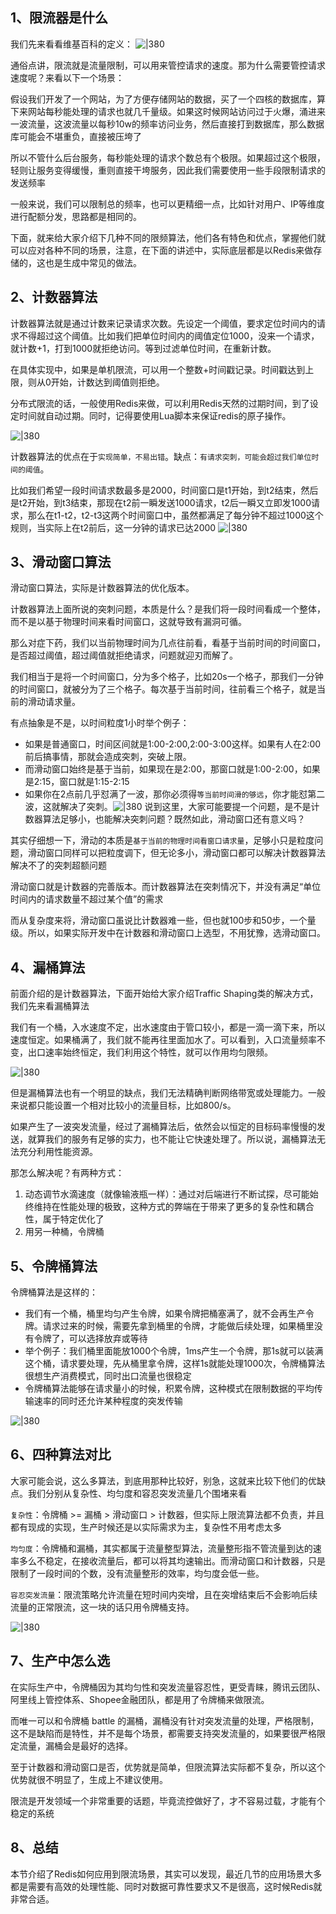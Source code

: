 
## 1、限流器是什么

我们先来看看维基百科的定义：
![|380](https://my-obsidian-image.oss-cn-guangzhou.aliyuncs.com/2024/04/ccc7a44f451bd9c537a5cb00ecfb3da9.png)

通俗点讲，限流就是流量限制，可以用来管控请求的速度。那为什么需要管控请求速度呢？来看以下一个场景：

假设我们开发了一个网站，为了方便存储网站的数据，买了一个四核的数据库，算下来网站每秒能处理的请求也就几千量级。如果这时候网站访问过于火爆，涌进来一波流量，这波流量以每秒10w的频率访问业务，然后直接打到数据库，那么数据库可能会不堪重负，直接被压垮了

所以不管什么后台服务，每秒能处理的请求个数总有个极限。如果超过这个极限，轻则让服务变得缓慢，重则直接干垮服务，因此我们需要使用一些手段限制请求的发送频率

一般来说，我们可以限制总的频率，也可以更精细一点，比如针对用户、IP等维度进行配额分发，思路都是相同的。

下面，就来给大家介绍下几种不同的限频算法，他们各有特色和优点，掌握他们就可以应对各种不同的场景，注意，在下面的讲述中，实际底层都是以Redis来做存储的，这也是生成中常见的做法。
## 2、计数器算法

计数器算法就是通过计数来记录请求次数。先设定一个阈值，要求定位时间内的请求不得超过这个阈值。比如我们把单位时间内的阈值定位1000，没来一个请求，就计数+1，打到1000就拒绝访问。等到过滤单位时间，在重新计数。

在具体实现中，如果是单机限流，可以用一个整数+时间戳记录。时间戳达到上限，则从0开始，计数达到阈值则拒绝。

分布式限流的话，一般使用Redis来做，可以利用Redis天然的过期时间，到了设定时间就自动过期。同时，记得要使用Lua脚本来保证redis的原子操作。

![|380](https://my-obsidian-image.oss-cn-guangzhou.aliyuncs.com/2024/04/e7bc9c2082a27c9d7818f921097bd028.png)

计数器算法的优点在于`实现简单，不易出错`。缺点：`有请求突刺，可能会超过我们单位时间的阈值`。

比如我们希望一段时间请求数最多是2000，时间窗口是t1开始，到t2结束，然后是t2开始，到t3结束，那现在t2前一瞬发送1000请求，t2后一瞬又立即发1000请求，那么在t1-t2，t2-t3这两个时间窗口中，虽然都满足了每分钟不超过1000这个规则，当实际上在t2前后，这一分钟的请求已达2000
![|380](https://my-obsidian-image.oss-cn-guangzhou.aliyuncs.com/2024/04/bc32842489f4b88124d9bde5398b9b27.png)

## 3、滑动窗口算法

滑动窗口算法，实际是计数器算法的优化版本。

计数器算法上面所说的突刺问题，本质是什么？是我们将一段时间看成一个整体，而不是以基于物理时间来看时间窗口，这就导致有漏洞可循。

那么对症下药，我们以当前物理时间为几点往前看，看基于当前时间的时间窗口，是否超过阈值，超过阈值就拒绝请求，问题就迎刃而解了。

我们相当于是将一个时间窗口，分为多个格子，比如20s一个格子，那我们一分钟的时间窗口，就被分为了三个格子。每次基于当前时间，往前看三个格子，就是当前的滑动请求量。

有点抽象是不是，以时间粒度1小时举个例子：
- 如果是普通窗口，时间区间就是1:00-2:00,2:00-3:00这样。如果有人在2:00前后搞事情，那就会造成突刺，突破上限。
- 而滑动窗口始终是基于当前，如果现在是2:00，那窗口就是1:00-2:00，如果是2:15，窗口就是1:15-2:15
- 如果你在2点前几乎怼满了一波，那你必须得`等当前时间滑的够远`，你才能怼第二波，这就解决了突刺。![|380](https://my-obsidian-image.oss-cn-guangzhou.aliyuncs.com/2024/04/86002a1e4c4a5cef88c54dae70e61878.png)
说到这里，大家可能要提一个问题，是不是计数器算法足够小，也能解决突刺问题？既然如此，滑动窗口还有意义吗？

其实仔细想一下，滑动的本质是`基于当前的物理时间看窗口请求量`，足够小只是粒度问题，滑动窗口同样可以把粒度调下，但无论多小，滑动窗口都可以解决计数器算法解决不了的突刺超额问题

滑动窗口就是计数器的完善版本。而计数器算法在突刺情况下，并没有满足“单位时间内的请求数量不超过某个值”的需求

而从复杂度来将，滑动窗口虽说比计数器难一些，但也就100步和50步，一个量级。所以，如果实际开发中在计数器和滑动窗口上选型，不用犹豫，选滑动窗口。

## 4、漏桶算法

前面介绍的是计数器算法，下面开始给大家介绍Traffic Shaping类的解决方式，我们先来看漏桶算法

我们有一个桶，入水速度不定，出水速度由于管口较小，都是一滴一滴下来，所以速度恒定。如果桶满了，我们就不能再往里面加水了。可以看到，入口流量频率不变，出口速率始终恒定，我们利用这个特性，就可以作用均匀限频。

![|380](https://my-obsidian-image.oss-cn-guangzhou.aliyuncs.com/2024/04/6dd59d6392224e513956b9903e474edd.png)

但是漏桶算法也有一个明显的缺点，我们无法精确判断网络带宽或处理能力。一般来说都只能设置一个相对比较小的流量目标，比如800/s。

如果产生了一波突发流量，经过了漏桶算法后，依然会以恒定的目标码率慢慢的发送，就算我们的服务有足够的实力，也不能让它快速处理了。所以说，漏桶算法无法充分利用性能资源。

那怎么解决呢？有两种方式：
1. 动态调节水滴速度（就像输液瓶一样）：通过对后端进行不断试探，尽可能始终维持在性能处理的极致，这种方式的弊端在于带来了更多的复杂性和耦合性，属于特定优化了
2. 用另一种桶，令牌桶

## 5、令牌桶算法

令牌桶算法是这样的：
- 我们有一个桶，桶里均匀产生令牌，如果令牌把桶塞满了，就不会再生产令牌。请求过来的时候，需要先拿到桶里的令牌，才能做后续处理，如果桶里没有令牌了，可以选择放弃或等待
- 举个例子：我们桶里面能放1000个令牌，1ms产生一个令牌，那1s就可以装满这个桶，请求要处理，先从桶里拿令牌，这样1s就能处理1000次，令牌桶算法很想生产消费模式，同时出口流量也很稳定
- 令牌桶算法能够在请求量小的时候，积累令牌，这种模式在限制数据的平均传输速率的同时还允许某种程度的突发传输

![|380](https://my-obsidian-image.oss-cn-guangzhou.aliyuncs.com/2024/04/2e6b34a2f728cc503ca72a0fb7c947ac.png)
## 6、四种算法对比

大家可能会说，这么多算法，到底用那种比较好，别急，这就来比较下他们的优缺点。我们分别从复杂性、均匀度和容忍突发流量几个围堵来看

`复杂性`：令牌桶 >= 漏桶 > 滑动窗口 > 计数器，但实际上限流算法都不负责，并且都有现成的实现，生产时候还是以实际需求为主，复杂性不用考虑太多

`均匀度`：令牌桶和漏桶，其实都属于流量整型算法，流量整形指不管流量到达的速率多么不稳定，在接收流量后，都可以将其均速输出。而滑动窗口和计数器，只是限制了一段时间的个数，没有流量整形的效率，均匀度会低一些。

`容忍突发流量`：限流策略允许流量在短时间内突增，且在突增结束后不会影响后续流量的正常限流，这一块的话只用令牌桶支持。

![|380](https://my-obsidian-image.oss-cn-guangzhou.aliyuncs.com/2024/04/701c81c4267f232641e4e5e87613832f.png)
## 7、生产中怎么选

在实际生产中，令牌桶因为其均匀性和突发流量容忍性，更受青睐，腾讯云团队、阿里线上管控体系、Shopee金融团队，都是用了令牌桶来做限流。

而唯一可以和令牌桶 battle 的漏桶，漏桶没有针对突发流量的处理，严格限制，这不是缺陷而是特性，并不是每个场景，都需要支持突发流量的，如果要很严格限定流量，漏桶会是最好的选择。

至于计数器和滑动窗口是否，优势就是简单，但限流算法实际都不复杂，所以这个优势就很不明显了，生成上不建议使用。

限流是开发领域一个非常重要的话题，毕竟流控做好了，才不容易过载，才能有个稳定的系统
## 8、总结

本节介绍了Redis如何应用到限流场景，其实可以发现，最近几节的应用场景大多都是需要有高效的处理性能、同时对数据可靠性要求又不是很高，这时候Redis就非常合适。